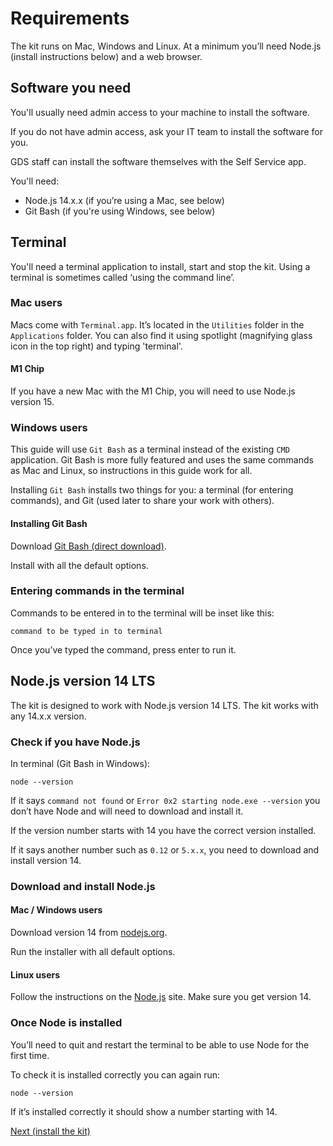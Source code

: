 # Requirements

The kit runs on Mac, Windows and Linux. At a minimum you’ll need Node.js (install instructions below) and a web browser.


## Software you need

You'll usually need admin access to your machine to install the software.

If you do not have admin access, ask your IT team to install the software for you.

GDS staff can install the software themselves with the Self Service app.

You'll need:

* Node.js 14.x.x (if you’re using a Mac, see below)
* Git Bash (if you're using Windows, see below)

## Terminal

You'll need a terminal application to install, start and stop the kit. Using a terminal is sometimes called ‘using the command line’.

### Mac users

Macs come with `Terminal.app`. It’s located in the `Utilities` folder in the `Applications` folder. You can also find it using spotlight (magnifying glass icon in the top right) and typing 'terminal'.

#### M1 Chip

If you have a new Mac with the M1 Chip, you will need to use Node.js version 15.

### Windows users

This guide will use `Git Bash` as a terminal instead of the existing `CMD` application. Git Bash is more fully featured and uses the same commands as Mac and Linux, so instructions in this guide work for all.

Installing `Git Bash` installs two things for you: a terminal (for entering commands), and Git (used later to share your work with others).

#### Installing Git Bash

Download [Git Bash (direct download)](https://git-scm.com/download/win).

Install with all the default options.

### Entering commands in the terminal

Commands to be entered in to the terminal will be inset like this:
```
command to be typed in to terminal
```
Once you’ve typed the command, press enter to run it.


## Node.js version 14 LTS

The kit is designed to work with Node.js version 14 LTS. The kit works with any 14.x.x version.

### Check if you have Node.js

In terminal (Git Bash in Windows):
```
node --version
```
If it says `command not found` or `Error 0x2 starting node.exe --version` you don’t have Node and will need to download and install it.

If the version number starts with 14 you have the correct version installed.

If it says another number such as `0.12` or `5.x.x`, you need to download and install version 14.

### Download and install Node.js

#### Mac / Windows users

Download version 14 from [nodejs.org](https://nodejs.org/en/).

Run the installer with all default options.

#### Linux users

Follow the instructions on the [Node.js](https://nodejs.org/en/download/package-manager/#debian-and-ubuntu-based-linux-distributions
) site. Make sure you get version 14.

### Once Node is installed

You’ll need to quit and restart the terminal to be able to use Node for the first time.

To check it is installed correctly you can again run:
```
node --version
```

If it’s installed correctly it should show a number starting with 14.

<a href="install-the-kit.md" class="button">Next (install the kit)</a>
